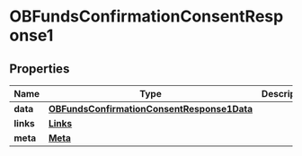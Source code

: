 
# OBFundsConfirmationConsentResponse1

## Properties
Name | Type | Description | Notes
------------ | ------------- | ------------- | -------------
**data** | [**OBFundsConfirmationConsentResponse1Data**](OBFundsConfirmationConsentResponse1Data.md) |  | 
**links** | [**Links**](Links.md) |  |  [optional]
**meta** | [**Meta**](Meta.md) |  |  [optional]



